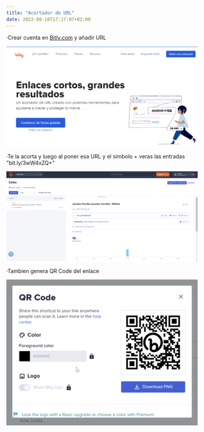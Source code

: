 ```yaml
---
title: "Acortador de URL"
date: 2022-08-18T17:17:07+02:00
---
```


·Crear cuenta en [Bitly.com](https://bitly.com/) y añadir URL

![No funciona](/images/Acortador_Enlaces/bitly.png)

·Te la acorta y luego al poner esa URL y el simbolo + veras las entradas
    "bit.ly/3wW4xZQ+"

![No funciona](/images/Acortador_Enlaces/Bitly_page.png)

·Tambien genera QR Code del enlace

![No funciona](/images/Acortador_Enlaces/Bitly_QR.png)
